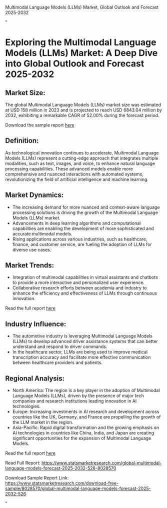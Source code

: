 Multimodal Language Models (LLMs) Market, Global Outlook and Forecast 2025-2032 

"<h1>Exploring the Multimodal Language Models (LLMs) Market: A Deep Dive into Global Outlook and Forecast 2025-2032</h1>

<h2>Market Size:</h2>
<p>The global Multimodal Language Models (LLMs) market size was estimated at USD 158 million in 2023 and is projected to reach USD 6843.04 million by 2032, exhibiting a remarkable CAGR of 52.00% during the forecast period.</p>
<p>Download the sample report <a href='https://www.statsmarketresearch.com/download-free-sample/8028570/global-multimodal-language-models-forecast-2025-2032-526'>here</a></p>

<h2>Definition:</h2>
<p>As technological innovation continues to accelerate, Multimodal Language Models (LLMs) represent a cutting-edge approach that integrates multiple modalities, such as text, images, and voice, to enhance natural language processing capabilities. These advanced models enable more comprehensive and nuanced interactions with automated systems, revolutionizing the field of artificial intelligence and machine learning.</p>

<h2>Market Dynamics:</h2>
<ul>
<li>The increasing demand for more nuanced and context-aware language processing solutions is driving the growth of the Multimodal Language Models (LLMs) market.</li>
<li>Advancements in deep learning algorithms and computational capabilities are enabling the development of more sophisticated and accurate multimodal models.</li>
<li>Rising applications across various industries, such as healthcare, finance, and customer service, are fueling the adoption of LLMs for diverse use cases.</li>
</ul>

<h2>Market Trends:</h2>
<ul>
<li>Integration of multimodal capabilities in virtual assistants and chatbots to provide a more interactive and personalized user experience.</li>
<li>Collaborative research efforts between academia and industry to enhance the efficiency and effectiveness of LLMs through continuous innovation.</li>
</ul>
<p>Read the full report <a href='https://www.statsmarketresearch.com/global-multimodal-language-models-forecast-2025-2032-526-8028570'>here</a></p>

<h2>Industry Influence:</h2>
<ul>
<li>The automotive industry is leveraging Multimodal Language Models (LLMs) to develop advanced driver assistance systems that can better understand and respond to driver commands.</li>
<li>In the healthcare sector, LLMs are being used to improve medical transcription accuracy and facilitate more effective communication between healthcare providers and patients.</li>
</ul>

<h2>Regional Analysis:</h2>
<ul>
<li>North America: The region is a key player in the adoption of Multimodal Language Models (LLMs), driven by the presence of major tech companies and research institutions leading innovation in AI technologies.</li>
<li>Europe: Increasing investments in AI research and development across countries like the UK, Germany, and France are propelling the growth of the LLM market in the region.</li>
<li>Asia-Pacific: Rapid digital transformation and the growing emphasis on AI technologies in countries like China, India, and Japan are creating significant opportunities for the expansion of Multimodal Language Models.</li>
</ul>
<p>Read the full report <a href='https://www.statsmarketresearch.com/global-multimodal-language-models-forecast-2025-2032-526-8028570'>here</a></p>

<p>Read Full Report: <a href='https://www.statsmarketresearch.com/global-multimodal-language-models-forecast-2025-2032-526-8028570'>https://www.statsmarketresearch.com/global-multimodal-language-models-forecast-2025-2032-526-8028570</a></p>
<p>Download Sample Report Link: <a href='https://www.statsmarketresearch.com/download-free-sample/8028570/global-multimodal-language-models-forecast-2025-2032-526'>https://www.statsmarketresearch.com/download-free-sample/8028570/global-multimodal-language-models-forecast-2025-2032-526</a></p>"
